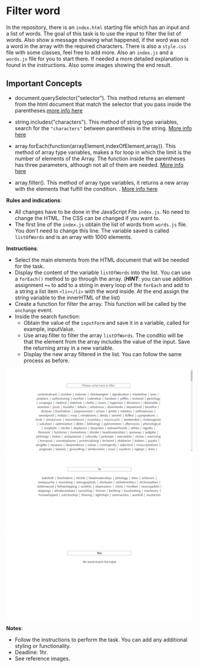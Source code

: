 # Filter word
In the repository, there is an `index.html` starting file which has an input and a list of words. The goal of this task is to use the input to filter the list of words. Also show a message showing what happened, if the word was not a word in the array with the required characters. There is also a `style.css` file with some classes, feel free to add more. Also an `index.js` and a `words.js` file for you to start there. If needed a more detailed explanation is found in the instructions. Also some images showing the end result.

## Important Concepts
- document.querySelector("selector"). This method returns an element from the html document that match the selector that you pass inside the parentheses.[more info here](https://developer.mozilla.org/en-US/docs/Web/API/Document/querySelector)

- string.includes("characters"). This method of string type variables, search for the `"characters"` between parenthesis in the string. [More info here](https://developer.mozilla.org/en-US/docs/Web/JavaScript/Reference/Global_Objects/String/includes)

- array.forEach(function(arrayElement,indexOfElement,array)). This method of array type variables, makes a for loop in which the limit is the number of elements of the Array. The function inside the parentheses has three parameters, although not all of them are needed. [More info here](https://developer.mozilla.org/en-US/docs/Web/JavaScript/Reference/Global_Objects/Array/forEach)

- array.filter(). This method of array type variables, it returns a new array with the elements that fulfill the condition. . [More info here](https://developer.mozilla.org/en-US/docs/Web/JavaScript/Reference/Global_Objects/Array/forEach)

**Rules and indications**: 
* All changes have to be done in the JavaScript File `index.js`. No need to change the HTML. The CSS can be changed if you want to.
* The first line of the `index.js` obtain the list of words from `words.js` file. You don't need to change this line. The variable saved is called `listOfWords` and is an array with 1000 elements.

**Instructions**: 
* Select the main elements from the HTML document that will be needed for the task.
* Display the content of the variable `listOfWords` into the list. You can use a `forEach()` method to go through the array. (***HINT***: you can use addition assignment `+=` to add to a string in every loop of the `forEach` and add to a string a list item `<li></li>` with the word inside. At the end assign the string variable to the innerHTML of the list)
* Create a function for filter the array. This function will be called by the `onchange` event. 
* Inside the search function: 
  * Obtain the value of the `inputForm` and save it in a variable, called for example, inputValue.
  * Use array.filter to filter the array `listOfWords`. The conditio will be that the element from the array includes the value of the input. Save the returning array in a new variable.
  * Display the new array filtered in the list. You can follow the same process as before.


![alt text](./images/1.png "Example")
![alt text](./images/2.png "Example")
![alt text](./images/3.png "Example")

**Notes**:
* Follow the instructions to perform the task. You can add any additional styling or functionality.
* Deadline: 1hr.
* See reference images. 




